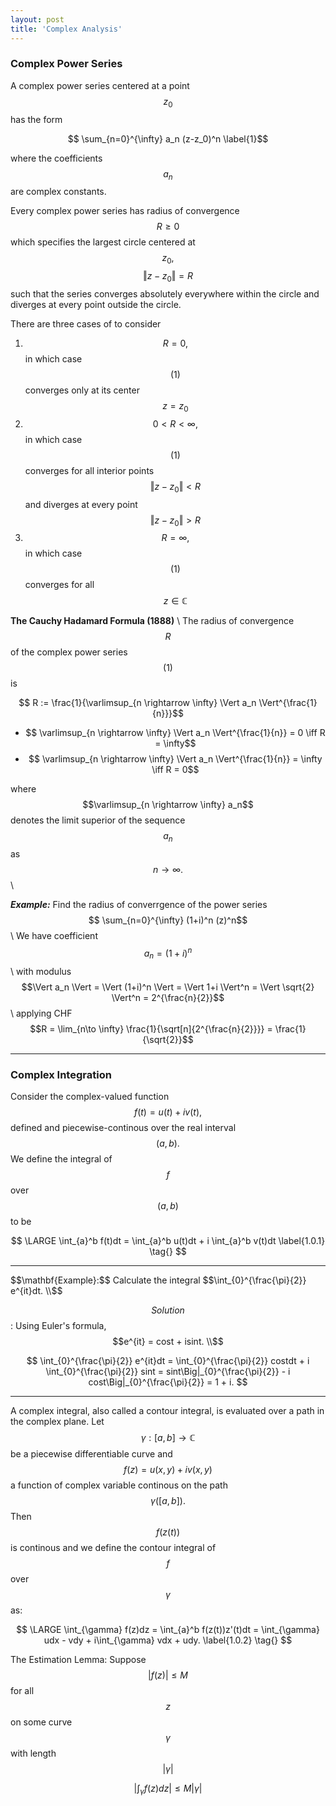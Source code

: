 ```yaml
---
layout: post
title: 'Complex Analysis'
---
```

### Complex Power Series

A complex power series centered at a point $$z_0$$ has the form

$$ \sum_{n=0}^{\infty} a_n (z-z_0)^n \label{1}$$

where the coefficients $$a_n$$ are complex constants.

Every complex power series has radius of convergence $$R \ge 0$$ which specifies the largest circle centered at $$z_0,$$ $$\Vert z - z_0 \Vert = R$$ such that the series converges absolutely everywhere within the circle and diverges at every point outside the circle.

There are three cases of to consider
1. $$R=0,$$ in which case $$(1)$$ converges only at its center $$z=z_0$$
2. $$0 < R < \infty ,$$ in which case $$(1)$$ converges for all interior points $$\Vert z - z_0 \Vert < R$$ and diverges at every point $$\Vert z - z_0 \Vert > R$$
3. $$R= \infty ,$$ in which case $$(1)$$ converges for all $$z \in \mathbb{C}$$

**The Cauchy Hadamard Formula (1888)** \\
The radius of convergence $$R$$ of the complex power series $$(1)$$ is

$$ R := \frac{1}{\varlimsup_{n \rightarrow \infty} \Vert a_n \Vert^{\frac{1}{n}}}$$

- $$ \varlimsup_{n \rightarrow \infty} \Vert a_n \Vert^{\frac{1}{n}} = 0 \iff R = \infty$$
- $$ \varlimsup_{n \rightarrow \infty} \Vert a_n \Vert^{\frac{1}{n}} = \infty \iff R = 0$$

where $$\varlimsup_{n \rightarrow \infty} a_n$$ denotes the limit superior of the sequence $$a_n$$ as $$n \rightarrow \infty.$$ \\

***Example:*** Find the radius of converrgence of the power series $$ \sum_{n=0}^{\infty} (1+i)^n (z)^n$$ \\
We have coefficient $$a_n = (1+i)^n$$ \\
with modulus $$\Vert a_n \Vert = \Vert (1+i)^n \Vert = \Vert 1+i \Vert^n = \Vert \sqrt{2} \Vert^n = 2^{\frac{n}{2}}$$ \\
applying CHF $$R =  \lim_{n\to \infty} \frac{1}{\sqrt[n]{2^{\frac{n}{2}}}} = \frac{1}{\sqrt{2}}$$





<hr>

### Complex Integration

Consider the complex-valued function $$f(t) = u(t) + iv(t),$$ defined and piecewise-continous over the real interval $$(a,b).$$ We define the integral of $$f$$ over $$(a,b)$$ to be

$$
\LARGE
\int_{a}^b f(t)dt = \int_{a}^b u(t)dt + i \int_{a}^b v(t)dt
\label{1.0.1} \tag{}
$$

<hr>
$$\mathbf{Example}:$$ Calculate the integral $$\int_{0}^{\frac{\pi}{2}} e^{it}dt. \\$$

$$\mathit{Solution}$$: Using Euler's formula, $$e^{it} = cost + isint. \\$$

$$
\int_{0}^{\frac{\pi}{2}} e^{it}dt = \int_{0}^{\frac{\pi}{2}} costdt + i \int_{0}^{\frac{\pi}{2}} sint = sint\Big|_{0}^{\frac{\pi}{2}} - i cost\Big|_{0}^{\frac{\pi}{2}} = 1 + i.
$$
<hr>

A complex integral, also called a contour integral, is evaluated over a path in the complex plane.
Let $$\gamma: [a,b] \rightarrow \mathbb{C}$$ be a piecewise differentiable curve and $$f(z) = u(x,y) + iv(x,y)$$ a 
function of complex variable continous on the path $$\gamma([a,b]).$$ Then $$f(z(t))$$ is continous and we define 
the contour integral of $$f$$ over $$\gamma$$ as:

$$
\LARGE
\int_{\gamma} f(z)dz = \int_{a}^b f(z(t))z'(t)dt = \int_{\gamma} udx - vdy + i\int_{\gamma} vdx + udy.
\label{1.0.2} \tag{}
$$

The Estimation Lemma: Suppose $$\vert f(z) \vert \leq M$$ for all $$z$$ on some curve $$\gamma$$ with length $$\vert \gamma \vert$$

$$
\vert \int_{\gamma} f(z)dz \vert \leq M \vert \gamma \vert
$$